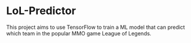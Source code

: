 # LoL-Predictor
This project aims to use TensorFlow to train a ML model that can predict which team in the popular MMO game League of Legends.
